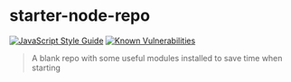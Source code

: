 # starter-node-repo

[![JavaScript Style Guide](https://img.shields.io/badge/code_style-standard-brightgreen.svg)](https://standardjs.com)
[![Known Vulnerabilities](https://snyk.io/test/github/st3v3nhunt/starter-node-repo/badge.svg)](https://snyk.io/test/github/st3v3nhunt/starter-node-repo)

> A blank repo with some useful modules installed to save time when starting
